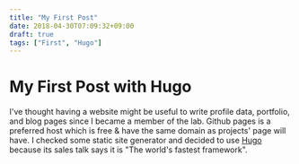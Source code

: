 ```yaml
---
title: "My First Post"
date: 2018-04-30T07:09:32+09:00
draft: true
tags: ["First", "Hugo"]
---
```


# My First Post with Hugo

I've thought having a website might be useful to write profile data, portfolio, and blog pages since I became a member of the lab. Github pages is a preferred host which is free & have the same domain as projects' page will have. I checked some static site generator and decided to use [Hugo](https://gohugo.io/) because its sales talk says it is "The world's fastest framework".
